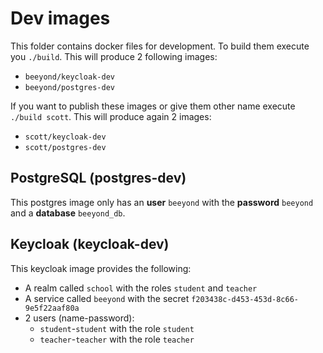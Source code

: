 # Dev images

This folder contains docker files for development. To build them execute you `./build`. This will produce 2 following images:

* `beeyond/keycloak-dev`
* `beeyond/postgres-dev`

If you want to publish these images or give them other name execute `./build scott`. This will produce again 2 images:

* `scott/keycloak-dev`
* `scott/postgres-dev`

## PostgreSQL (postgres-dev)

This postgres image only has an **user** `beeyond` with the **password** `beeyond` and a **database** `beeyond_db`.

## Keycloak (keycloak-dev)

This keycloak image provides the following:

* A realm called `school` with the roles `student` and `teacher`
* A service called `beeyond` with the secret `f203438c-d453-453d-8c66-9e5f22aaf80a`
* 2 users (name-password):
    * `student`-`student` with the role `student`
    * `teacher`-`teacher` with the role `teacher`
